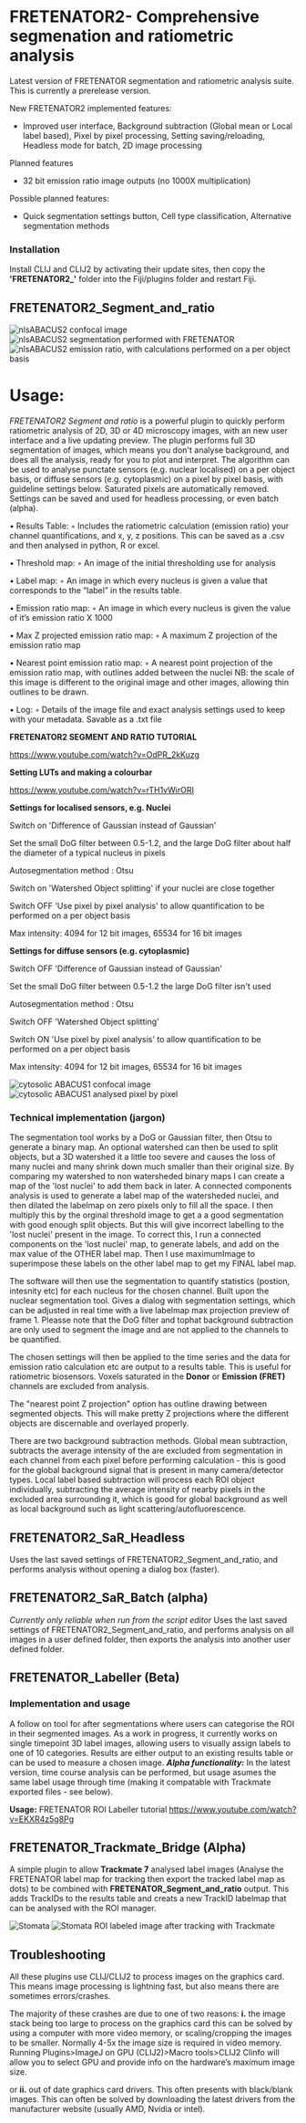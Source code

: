 # FRETENATOR2- Comprehensive segmenation and ratiometric analysis

Latest version of FRETENATOR segmentation and ratiometric analysis suite. This is currently a prerelease version.

New FRETENATOR2 implemented features:

* Improved user interface, Background subtraction (Global mean or Local label based), Pixel by pixel processing, Setting saving/reloading, Headless mode for batch, 2D image processing

Planned features
* 32 bit emission ratio image outputs (no 1000X multiplication)

Possible planned features:

* Quick segmentation settings button, Cell type classification, Alternative segmentation methods
  
### **Installation**

Install CLIJ and CLIJ2 by activating their update sites, then copy the **'FRETENATOR2_'** folder into the Fiji/plugins folder and restart Fiji.

## **FRETENATOR2_Segment_and_ratio**


![nlsABACUS2 confocal image](https://github.com/JimageJ/FRETENATOR2/blob/main/imagefiles/image20.gif)
![nlsABACUS2 segmentation performed with FRETENATOR](https://github.com/JimageJ/FRETENATOR2/blob/main/imagefiles/image22.gif)
![nlsABACUS2 emission ratio, with calculations performed on a per object basis](https://github.com/JimageJ/FRETENATOR2/blob/main/imagefiles/image21.gif)


# **Usage**:

*FRETENATOR2 Segment and ratio* is a powerful plugin to quickly perform ratiometric analysis of 2D, 3D or 4D microscopy images,  with an new user interface and a live updating preview. The plugin performs full 3D segmentation of images, which means you don't analyse background, and does all the analysis, ready for you to plot and interpret. The algorithm can be used to analyse punctate sensors (e.g. nuclear localised) on a per object basis, or diffuse sensors (e.g. cytoplasmic) on a pixel by pixel basis, with guideline settings below. Saturated pixels are automatically removed. Settings can be saved and used for headless processing, or even batch (alpha).

• Results Table:    ◦ Includes the ratiometric calculation (emission ratio) your channel quantifications, and x, y, z positions. This can be saved as a .csv and then analysed in python, R or excel.

• Threshold map:    ◦ An image of the initial thresholding use for analysis

• Label map:    ◦ An image in which every nucleus is given a value that corresponds to the “label” in the results table.

• Emission ratio map:    ◦ An image in which every nucleus is given the value of it’s emission ratio X 1000

• Max Z projected emission ratio map:    ◦ A maximum Z projection of the emission ratio map

• Nearest point emission ratio map:    ◦ A nearest point projection of the emission ratio map, with outlines added between the nuclei NB: the scale of this image is different to the original image and other images, allowing thin outlines to be drawn.

• Log:     ◦ Details of the image file and exact analysis settings used to keep with your metadata. Savable as a .txt file


**FRETENATOR2 SEGMENT AND RATIO TUTORIAL** 

https://www.youtube.com/watch?v=OdPR_2kKuzg

**Setting LUTs and making a colourbar**

https://www.youtube.com/watch?v=rTH1vWirORI



**Settings for localised sensors, e.g. Nuclei**


Switch on 'Difference of Gaussian instead of Gaussian'

Set the small DoG filter between 0.5-1.2, and the large DoG filter about half the diameter of a typical nucleus in pixels

Autosegmentation method : Otsu

Switch on 'Watershed Object splitting' if your nuclei are close together

Switch OFF 'Use pixel by pixel analysis' to allow quantification to be performed on a per object basis

Max intensity: 4094 for 12 bit images, 65534 for 16 bit images



**Settings for diffuse sensors (e.g. cytoplasmic)**


Switch OFF 'Difference of Gaussian instead of Gaussian'

Set the small DoG filter between 0.5-1.2 the large DoG filter isn't used

Autosegmentation method : Otsu

Switch OFF 'Watershed Object splitting'

Switch ON 'Use pixel by pixel analysis' to allow quantification to be performed on a per object basis

Max intensity: 4094 for 12 bit images, 65534 for 16 bit images



![cytosolic ABACUS1 confocal image](https://github.com/JimageJ/FRETENATOR2/blob/main/imagefiles/PixelXPixel2.png)
![cytosolic ABACUS1 analysed pixel by pixel](https://github.com/JimageJ/FRETENATOR2/blob/main/imagefiles/pixelXpixel1.png)



### Technical implementation (jargon)

The segmentation tool works by a DoG or Gaussian filter, then Otsu to generate a binary map. An optional watershed can then be used to split objects, but a 3D watershed it a little too severe and causes the loss of many nuclei and many shrink down much smaller than their original size. By comparing my watershed to non watersheded binary maps I can create a map of the 'lost nuclei' to add them back in later. A connected components analysis is used to generate a label map of the watersheded nuclei, and then dilated the labelmap on zero pixels only to fill all the space. I then multiply this by the orginal threshold image to get a a good segmentation with good enough split objects. But this will give incorrect labelling to the 'lost nuclei' present in the image. To correct this, I run a connected components on the 'lost nuclei' map, to generate  labels, and add on the max value of the OTHER label map. Then I use maximumImage to superimpose these labels on the other label map to get my FINAL label map.

The software will then use the segmentation to quantify statistics (postion, intesnity etc) for each nucleus for the chosen channel.
Built upon the nuclear segmentation tool. Gives a dialog with segmentation settings, which can be adjusted in real time with a live labelmap max projection preview of frame 1. Pleasse note that the DoG filter and tophat background subtraction are only used to segment the image and are not applied to the channels to be quantified.

The chosen settings will then be applied to the time series and the data for emission ratio calculation etc are output to a results table. This is useful for ratiometric biosensors. Voxels saturated in the **Donor** or **Emission (FRET)** channels are excluded from analysis.

The "nearest point Z projection" option has outline drawing between segmented objects. This will make pretty Z projections where the different objects are discernable and overlayed properly.

There are two background subtraction methods. Global mean subtraction, subtracts the average intensity of the are excluded from segmentation in each channel from each pixel before performing calculation - this is good for the global background signal that is present in many camera/detector types. Local label based subtraction will process each ROI object individually, subtracting the average intensity of nearby pixels in the excluded area surrounding it, which is good for global background as well as local background such as light scattering/autofluorescence.

## **FRETENATOR2_SaR_Headless**

Uses the last saved settings of FRETENATOR2_Segment_and_ratio, and performs analysis without opening a dialog box (faster).


## **FRETENATOR2_SaR_Batch (alpha)**

*Currently only reliable when run from the script editor* Uses the last saved settings of FRETENATOR2_Segment_and_ratio, and performs analysis on all images in a user defined folder, then exports the analysis into another user defined folder.


## **FRETENATOR_Labeller (Beta)**

### Implementation and usage

A follow on tool for after segmentations where users can categorise the ROI in their segmented images. As a work in progress, it currently works on single timepoint 3D label images, allowing users to visually assign labels to one of 10 categories. Results are either output to an existing results table or can be used to measure a chosen image. ***Alpha functionality:*** In the latest version, time course analysis can be performed, but usage asumes the same label usage through time (making it compatable with Trackmate exported files - see below).

**Usage:**
FRETENATOR ROI Labeller tutorial
https://www.youtube.com/watch?v=EKXR4z5g8Pg

## **FRETENATOR_Trackmate_Bridge (Alpha)**

A simple plugin to allow **Trackmate 7** analysed label images (Analyse the FRETENATOR label map for tracking then export the tracked label map as dots) to be combined with **FRETENATOR_Segment_and_ratio** output. This adds TrackIDs to the results table and creats a new TrackID labelmap that can be analysed with the ROI manager.

![Stomata](https://github.com/JimageJ/FRETENATOR2/blob/main/imagefiles/image29.gif)
![Stomata ROI labeled image after tracking with Trackmate](https://github.com/JimageJ/ImageJ-Tools/blob/master/images/labeled%20stomata.gif)

## **Troubleshooting**

All these plugins use CLIJ/CLIJ2 to process images on the graphics card. This means image processing is lightning fast, but also means there are sometimes errors/crashes.

The majority of these crashes are due to one of two reasons:
**i.** the image stack being too large to process on the graphics card this can be solved by using a computer with more video memory, or scaling/cropping the images to be smaller. Normally 4-5x the image size is required in video memory. Running Plugins>ImageJ on GPU (CLIJ2)>Macro tools>CLIJ2 Clinfo will allow you to select GPU and provide info on the hardware’s maximum image size.

or **ii.** out of date graphics card drivers. This often presents with black/blank images. This can often be solved by downloading the latest drivers from the manufacturer website (usually AMD, Nvidia or intel). 




